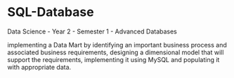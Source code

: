# SQL-Database
Data Science - Year 2 - Semester 1 - Advanced Databases

implementing a Data Mart by identifying an important business process and associated business requirements, designing a dimensional model that will support the requirements, implementing it using MySQL and populating it with appropriate data. 
